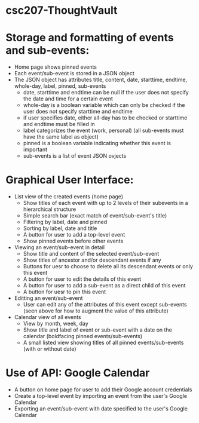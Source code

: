 # csc207-ThoughtVault
# Storage and formatting of events and sub-events:
- Home page shows pinned events
- Each event/sub-event is stored in a JSON object
- The JSON object has attributes title, content, date, starttime, endtime, whole-day, label, pinned, sub-events
  - date, starttime and endtime can be null if the user does not specify the date and time for a certain event
  - whole-day is a boolean variable which can only be checked if the user does not specify starttime and endtime
  - if user specifies date, either all-day has to be checked or starttime and endtime must be filled in
  - label categorizes the event (work, personal) (all sub-events must have the same label as object)
  - pinned is a boolean variable indicating whether this event is important
  - sub-events is a list of event JSON ovjects
# Graphical User Interface:
- List view of the created events (home page)
  - Show titles of each event with up to 2 levels of their subevents in a hierarchical structure
  - Simple search bar (exact match of event/sub-event's title)
  - Filtering by label, date and pinned
  - Sorting by label, date and title
  - A button for user to add a top-level event
  - Show pinned events before other events
- Viewing an event/sub-event in detail
  - Show title and content of the selected event/sub-event
  - Show titles of ancestor and/or descendant events if any
  - Buttons for uesr to choose to delete all its descendant events or only this event
  - A button for user to edit the details of this event
  - A button for user to add a sub-event as a direct child of this event
  - A button for uesr to pin this event
- Editting an event/sub-event
  - User can edit any of the attributes of this event except sub-events (seen above for how to augment the value of this attribute)
- Calendar view of all events
  - View by month, week, day
  - Show title and label of event or sub-event with a date on the calendar (boldfacing pinned events/sub-events)
  - A small listed view showing titles of all pinned events/sub-events (with or without date)
# Use of API: Google Calendar
- A button on home page for user to add their Google account credentials
- Create a top-level event by importing an event from the user's Google Calendar
- Exporting an event/sub-event with date specified to the user's Google Calendar

